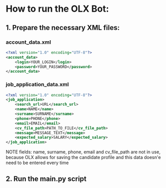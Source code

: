 # How to run the OLX Bot:

## 1. Prepare the necessary XML files:

### account_data.xml
```xml
<?xml version="1.0" encoding="UTF-8"?>
<account_data>
    <login>YOUR_LOGIN</login>
    <password>YOUR_PASSWORD</password>
</account_data>
```


### job_application_data.xml
```xml
<?xml version="1.0" encoding="UTF-8"?>
<job_application>
    <search_url>URL</search_url>
    <name>NAME</name>
    <surname>SURNAME</surname>
    <phone>PHONE</phone>
    <email>EMAIL</email>
    <cv_file_path>PATH_TO_FILE</cv_file_path>
    <message>MESSAGE_TEXT</message>
    <expected_salary>SALARY</expected_salary>
</job_application>
```
NOTE fields: name, surname, phone, email and cv_file_path are not in use, 
because OLX allows for saving the candidate profile and this data doesn'e 
need to be entered every time 


## 2. Run the main.py script